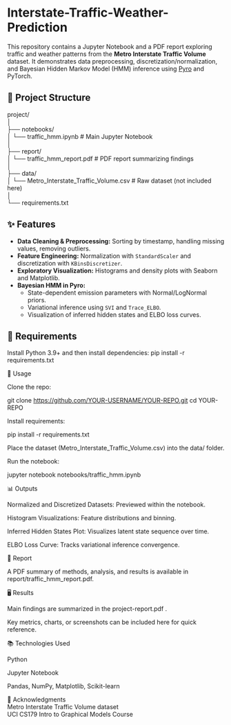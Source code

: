 # Interstate-Traffic-Weather-Prediction
This repository contains a Jupyter Notebook and a PDF report exploring traffic and weather patterns from the **Metro Interstate Traffic Volume** dataset. It demonstrates data preprocessing, discretization/normalization, and Bayesian Hidden Markov Model (HMM) inference using [Pyro](https://pyro.ai/) and PyTorch.

## 📂 Project Structure  
project/  
│  
├── notebooks/  
│ └── traffic_hmm.ipynb # Main Jupyter Notebook  
│  
├── report/  
│ └── traffic_hmm_report.pdf # PDF report summarizing findings  
│  
├── data/  
│ └── Metro_Interstate_Traffic_Volume.csv # Raw dataset (not included here)  
│   
└── requirements.txt  


## ✨ Features

- **Data Cleaning & Preprocessing:** Sorting by timestamp, handling missing values, removing outliers.
- **Feature Engineering:** Normalization with `StandardScaler` and discretization with `KBinsDiscretizer`.
- **Exploratory Visualization:** Histograms and density plots with Seaborn and Matplotlib.
- **Bayesian HMM in Pyro:** 
  - State-dependent emission parameters with Normal/LogNormal priors.
  - Variational inference using `SVI` and `Trace_ELBO`.
  - Visualization of inferred hidden states and ELBO loss curves.

## 📝 Requirements

Install Python 3.9+ and then install dependencies:
pip install -r requirements.txt  

🚀 Usage

Clone the repo:

git clone https://github.com/YOUR-USERNAME/YOUR-REPO.git
cd YOUR-REPO  


Install requirements:

pip install -r requirements.txt


Place the dataset (Metro_Interstate_Traffic_Volume.csv) into the data/ folder.

Run the notebook:

jupyter notebook notebooks/traffic_hmm.ipynb

📊 Outputs

Normalized and Discretized Datasets: Previewed within the notebook.

Histogram Visualizations: Feature distributions and binning.

Inferred Hidden States Plot: Visualizes latent state sequence over time.

ELBO Loss Curve: Tracks variational inference convergence.

📑 Report

A PDF summary of methods, analysis, and results is available in report/traffic_hmm_report.pdf.

🖥️ Results

Main findings are summarized in the project-report.pdf
.

Key metrics, charts, or screenshots can be included here for quick reference.

📚 Technologies Used

Python

Jupyter Notebook

Pandas, NumPy, Matplotlib, Scikit-learn


🙌 Acknowledgments  
Metro Interstate Traffic Volume dataset  
UCI CS179 Intro to Graphical Models Course
